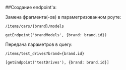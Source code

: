 ##Создание endpoint'а:

Замена фрагмента(-ов) в параметризованном роуте:
```
/items/cars/{brand}/models

getEndpoint('brandModels', {brand: brand.id})
```

Передача параметров в query:
```
/items/test_drives?brand={brand.id}

[getEndpoint('testDrives'), {brand: brand.id}]
```
